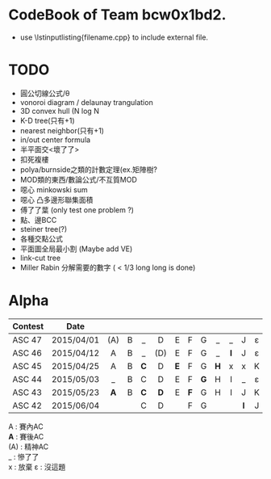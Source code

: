 # CodeBook of Team bcw0x1bd2.

- use \lstinputlisting{filename.cpp} to include external file.
  
# TODO  
  
- 圓公切線公式/θ  
- vonoroi diagram / delaunay trangulation  
- 3D convex hull (N log N  
- K-D tree(只有+1)  
- nearest neighbor(只有+1)  
- in/out center formula  
- 半平面交<壞了了>  
- 扣死複樓  
- polya/burnside之類的計數定理(ex.矩陣樹?  
- MOD類的東西/數論公式/不互質MOD  
- 噁心 minkowski sum  
- 噁心 凸多邊形聯集面積  
- 傅了了葉 (only test one problem ?)
- 點、邊BCC  
- steiner tree(?)  
- 各種交點公式  
- 平面圖全局最小割 (Maybe add VE)
- link-cut tree
- Miller Rabin 分解需要的數字 ( < 1/3 long long is done)

# Alpha

| Contest       | Date          |   |   |   |   |   |   |   |   |   |   |   |   |
| ------------- |:-------------:|:-:|:-:|:-:|:-:|:-:|:-:|:-:|:-:|:-:|:-:|:-:|:-:|
| ASC 47        | 2015/04/01    | (A) | B | _ | D | E | F | G | _ | _ | J | ε | ε |
| ASC 46        | 2015/04/12    | A | B | _ | (D) | E | F | G | _ | **I** | J | ε | ε |
| ASC 45        | 2015/04/25    | A | B | **C** | D | **E** | F | G | **H** | x | x | K | ε |
| ASC 44        | 2015/05/03    | _ | B | C | D | E | F | **G** | H | I | _ | ε |
| ASC 43        | 2015/05/23    | **A** | B | **C** | **D** | E | **F**| G | H | I | J | K | L |
| ASC 42        | 2015/06/04    |   |   | C | D |   | F | G |  |  | **I** | J | ε | ε |
A : 賽內AC  
**A** : 賽後AC  
(A) : 精神AC  
_ : 慘了了  
x : 放棄
ε : 沒這題
